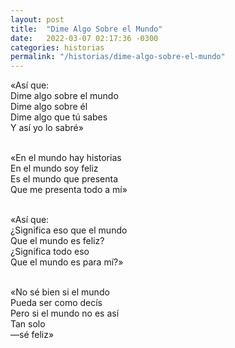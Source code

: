 ```yaml
---
layout: post
title:  "Dime Algo Sobre el Mundo"
date:   2022-03-07 02:17:36 -0300
categories: historias
permalink: "/historias/dime-algo-sobre-el-mundo"
---
```

<div style="text-indent:0px;">
«Así que:<br>
Dime algo sobre el mundo<br>
Dime algo sobre él<br>
Dime algo que tú sabes<br>
Y así yo lo sabré»<br><br>

«En el mundo hay historias<br>
En el mundo soy feliz<br>
Es el mundo que presenta<br>
Que me presenta todo a mí»<br><br>

«Así que:<br>
¿Significa eso que el mundo<br>
Que el mundo es feliz?<br>
¿Significa todo eso<br>
Que el mundo es para mí?»<br><br>

«No sé bien si el mundo<br>
Pueda ser como decís<br>
Pero si el mundo no es así<br>
Tan solo<br>
—sé feliz»
</div>
